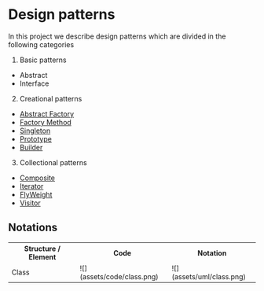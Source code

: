# Design patterns

In this project we describe design patterns  which are divided in the following categories

1. Basic patterns
  * Abstract
  * Interface
2. Creational patterns
  * [Abstract Factory](CreationalPatterns/abstract_factory/readme.md)
  * [Factory Method](CreationalPatterns/factory_method/readme.md)
  * [Singleton](CreationalPatterns/singleton/readme.md)
  * [Prototype](CreationalPatterns/prototype/readme.md)
  * [Builder](CreationalPatterns/builder/readme.md)
3. Collectional patterns
  * [Composite]()
  * [Iterator]()
  * [FlyWeight]()
  * [Visitor]()

## Notations

<table style="width:100%">
 <tr>
   <th> Structure / Element </th>
   <th> Code </th>
   <th> Notation </th>
 </tr>
 <tr>
   <td>Class</td>
   <td>
   ![](assets/code/class.png)
   </td>
   <td>
   ![](assets/uml/class.png)
   </td>
 </tr>
</table>
